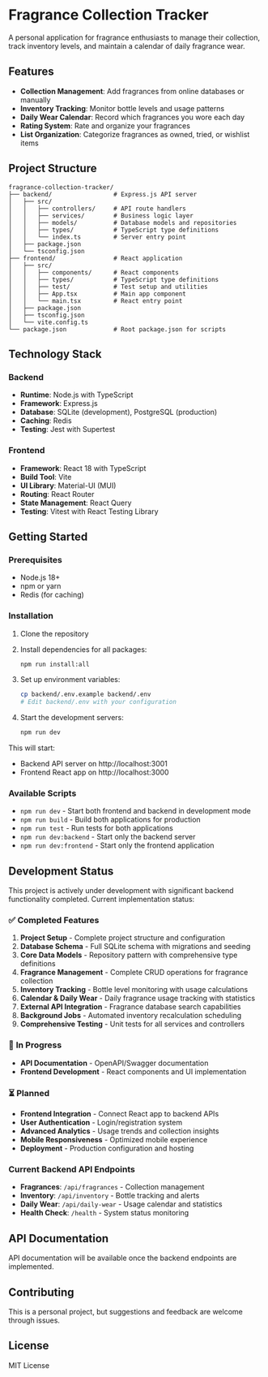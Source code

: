 # Fragrance Collection Tracker

A personal application for fragrance enthusiasts to manage their collection, track inventory levels, and maintain a calendar of daily fragrance wear.

## Features

- **Collection Management**: Add fragrances from online databases or manually
- **Inventory Tracking**: Monitor bottle levels and usage patterns
- **Daily Wear Calendar**: Record which fragrances you wore each day
- **Rating System**: Rate and organize your fragrances
- **List Organization**: Categorize fragrances as owned, tried, or wishlist items

## Project Structure

```
fragrance-collection-tracker/
├── backend/                 # Express.js API server
│   ├── src/
│   │   ├── controllers/     # API route handlers
│   │   ├── services/        # Business logic layer
│   │   ├── models/          # Database models and repositories
│   │   ├── types/           # TypeScript type definitions
│   │   └── index.ts         # Server entry point
│   ├── package.json
│   └── tsconfig.json
├── frontend/                # React application
│   ├── src/
│   │   ├── components/      # React components
│   │   ├── types/           # TypeScript type definitions
│   │   ├── test/            # Test setup and utilities
│   │   ├── App.tsx          # Main app component
│   │   └── main.tsx         # React entry point
│   ├── package.json
│   ├── tsconfig.json
│   └── vite.config.ts
└── package.json             # Root package.json for scripts
```

## Technology Stack

### Backend
- **Runtime**: Node.js with TypeScript
- **Framework**: Express.js
- **Database**: SQLite (development), PostgreSQL (production)
- **Caching**: Redis
- **Testing**: Jest with Supertest

### Frontend
- **Framework**: React 18 with TypeScript
- **Build Tool**: Vite
- **UI Library**: Material-UI (MUI)
- **Routing**: React Router
- **State Management**: React Query
- **Testing**: Vitest with React Testing Library

## Getting Started

### Prerequisites
- Node.js 18+ 
- npm or yarn
- Redis (for caching)

### Installation

1. Clone the repository
2. Install dependencies for all packages:
   ```bash
   npm run install:all
   ```

3. Set up environment variables:
   ```bash
   cp backend/.env.example backend/.env
   # Edit backend/.env with your configuration
   ```

4. Start the development servers:
   ```bash
   npm run dev
   ```

This will start:
- Backend API server on http://localhost:3001
- Frontend React app on http://localhost:3000

### Available Scripts

- `npm run dev` - Start both frontend and backend in development mode
- `npm run build` - Build both applications for production
- `npm run test` - Run tests for both applications
- `npm run dev:backend` - Start only the backend server
- `npm run dev:frontend` - Start only the frontend application

## Development Status

This project is actively under development with significant backend functionality completed. Current implementation status:

### ✅ **Completed Features**
1. **Project Setup** - Complete project structure and configuration
2. **Database Schema** - Full SQLite schema with migrations and seeding
3. **Core Data Models** - Repository pattern with comprehensive type definitions
4. **Fragrance Management** - Complete CRUD operations for fragrance collection
5. **Inventory Tracking** - Bottle level monitoring with usage calculations
6. **Calendar & Daily Wear** - Daily fragrance usage tracking with statistics
7. **External API Integration** - Fragrance database search capabilities
8. **Background Jobs** - Automated inventory recalculation scheduling
9. **Comprehensive Testing** - Unit tests for all services and controllers

### 🔄 **In Progress**
- **API Documentation** - OpenAPI/Swagger documentation
- **Frontend Development** - React components and UI implementation

### ⏳ **Planned**
- **Frontend Integration** - Connect React app to backend APIs
- **User Authentication** - Login/registration system
- **Advanced Analytics** - Usage trends and collection insights
- **Mobile Responsiveness** - Optimized mobile experience
- **Deployment** - Production configuration and hosting

### **Current Backend API Endpoints**
- **Fragrances**: `/api/fragrances` - Collection management
- **Inventory**: `/api/inventory` - Bottle tracking and alerts
- **Daily Wear**: `/api/daily-wear` - Usage calendar and statistics
- **Health Check**: `/health` - System status monitoring

## API Documentation

API documentation will be available once the backend endpoints are implemented.

## Contributing

This is a personal project, but suggestions and feedback are welcome through issues.

## License

MIT License